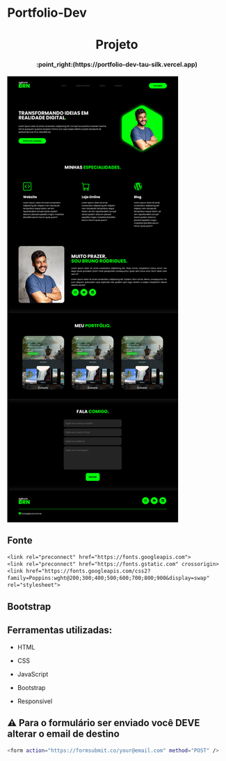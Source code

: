 # Portfolio-Dev

<h1 align="center"> Projeto </h1>

<h4 align="center">
    :point_right:(https://portfolio-dev-tau-silk.vercel.app)
</h4>

<img align="center" src="https://raw.githubusercontent.com/Gbiiandrad/My-Repository-/main/Imagens/portfolio%20aula.png">

## Fonte
    <link rel="preconnect" href="https://fonts.googleapis.com">
    <link rel="preconnect" href="https://fonts.gstatic.com" crossorigin>
    <link href="https://fonts.googleapis.com/css2?family=Poppins:wght@200;300;400;500;600;700;800;900&display=swap" rel="stylesheet">

## Bootstrap
  <link rel="stylesheet" href="https://cdn.jsdelivr.net/npm/bootstrap-icons@1.11.2/font/bootstrap-icons.min.css">
  
## Ferramentas utilizadas:

* HTML

* CSS
  
* JavaScript

* Bootstrap

* Responsivel

## ⚠ Para o formulário ser enviado você DEVE alterar o email de destino
```sh
<form action="https://formsubmit.co/your@email.com" method="POST" />
```


